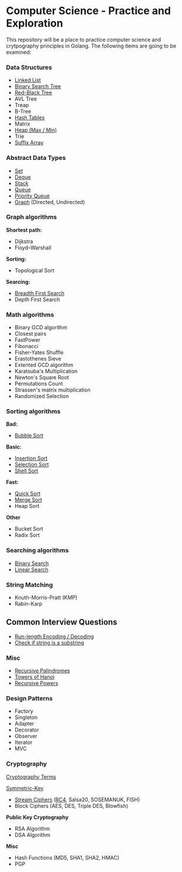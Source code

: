 # Computer Science - Practice and Exploration

This repository will be a place to practice computer science and crytpography
principles in Golang. The following items are going to be examined:

### Data Structures

* [Linked List](https://github.com/dansackett/computer-science/blob/master/data-structures/linked-list)
* [Binary Search Tree](https://github.com/dansackett/computer-science/blob/master/data-structures/binary-search-tree)
* [Red-Black Tree](https://github.com/dansackett/computer-science/blob/master/data-structures/red-black-tree)
* AVL Tree
* Treap
* B-Tree
* [Hash Tables](https://github.com/dansackett/computer-science/blob/master/data-structures/hash-table)
* Matrix
* [Heap (Max / Min)](https://github.com/dansackett/computer-science/blob/master/data-structures/heap)
* Trie
* [Suffix Array](https://github.com/dansackett/computer-science/blob/master/data-structures/suffix-array)

### Abstract Data Types

* [Set](https://github.com/dansackett/computer-science/blob/master/data-structures/set)
* [Deque](https://github.com/dansackett/computer-science/blob/master/data-structures/deque)
* [Stack](https://github.com/dansackett/computer-science/blob/master/data-structures/stack)
* [Queue](https://github.com/dansackett/computer-science/blob/master/data-structures/queue)
* [Priority Queue](https://github.com/dansackett/computer-science/blob/master/data-structures/priority-queue)
* [Graph](https://github.com/dansackett/computer-science/blob/master/data-structures/graph) (Directed, Undirected)

### Graph algorithms

**Shortest path:**
* Dijkstra
* Floyd–Warshall

**Sorting:**
* Topological Sort

**Searcing:**
* [Breadth First Search](https://github.com/dansackett/computer-science/blob/master/algorithms/graph/search)
* Depth First Search

### Math algorithms

* Binary GCD algorithm
* Closest pairs
* FastPower
* Fibonacci
* Fisher-Yates Shuffle
* Erastothenes Sieve
* Extented GCD algorithm
* Karatsuba's Multiplication
* Newton's Square Root
* Permutations Count
* Strassen's matrix multiplication
* Randomized Selection

### Sorting algorithms

**Bad:**
* [Bubble Sort](https://github.com/dansackett/computer-science/blob/master/algorithms/sorting/bubble)

**Basic:**
* [Insertion Sort](https://github.com/dansackett/computer-science/blob/master/algorithms/sorting/insertion)
* [Selection Sort](https://github.com/dansackett/computer-science/blob/master/algorithms/sorting/selection)
* [Shell Sort](https://github.com/dansackett/computer-science/blob/master/algorithms/sorting/shell)

**Fast:**
* [Quick Sort](https://github.com/dansackett/computer-science/blob/master/algorithms/sorting/quick)
* [Merge Sort](https://github.com/dansackett/computer-science/blob/master/algorithms/sorting/merge)
* Heap Sort

**Other**
* Bucket Sort
* Radix Sort

### Searching algorithms

* [Binary Search](https://github.com/dansackett/computer-science/blob/master/algorithms/searching/binary)
* [Linear Search](https://github.com/dansackett/computer-science/blob/master/algorithms/searching/linear)

### String Matching

* Knuth-Morris-Pratt (KMP)
* Rabin-Karp

## Common Interview Questions

* [Run-length Encoding / Decoding](https://github.com/dansackett/computer-science/blob/master/interview-questions/strings/run_length_encoding.go)
* [Check if string is a substring](https://github.com/dansackett/computer-science/blob/master/interview-questions/strings/is_substring.go)

### Misc

* [Recursive Palindromes](https://github.com/dansackett/computer-science/blob/master/algorithms/recursion/palindromes.go)
* [Towers of Hanoi](https://github.com/dansackett/computer-science/blob/master/algorithms/recursion/towers_of_hanoi.go)
* [Recursive Powers](https://github.com/dansackett/computer-science/blob/master/algorithms/recursion/powers.go)

### Design Patterns

* Factory
* Singleton
* Adapter
* Decorator
* Observer
* Iterator
* MVC

### Cryptography

[Cryptography Terms](https://github.com/dansackett/computer-science/blob/master/cryptography/)

[Symmetric-Key](https://github.com/dansackett/computer-science/blob/master/cryptography/symmetric-key/)
* [Stream Ciphers](https://github.com/dansackett/computer-science/blob/master/cryptography/symmetric-key/stream-ciphers/) ([RC4](https://github.com/dansackett/computer-science/blob/master/cryptography/symmetric-key/stream-ciphers/rc4/), Salsa20, SOSEMANUK, FISH)
* Block Ciphers (AES, DES, Triple DES, Blowfish)

**Public Key Cryptography**
* RSA Algorithm
* DSA Algorithm

**Misc**
* Hash Functions (MD5, SHA1, SHA2, HMAC)
* PGP
